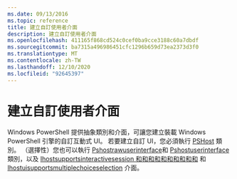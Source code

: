 ```yaml
---
ms.date: 09/13/2016
ms.topic: reference
title: 建立自訂使用者介面
description: 建立自訂使用者介面
ms.openlocfilehash: 411165f868cd524c0cef0ba9cce3188c60a7dbdf
ms.sourcegitcommit: ba7315a496986451cfc1296b659d73ea2373d3f0
ms.translationtype: MT
ms.contentlocale: zh-TW
ms.lasthandoff: 12/10/2020
ms.locfileid: "92645397"
---
```

# <a name="creating-a-custom-user-interface"></a>建立自訂使用者介面

Windows PowerShell 提供抽象類別和介面，可讓您建立裝載 Windows PowerShell 引擎的自訂互動式 UI。 若要建立自訂 UI，您必須執行 [PSHost](/dotnet/api/System.Management.Automation.Host.PSHost) 類別。 （選擇性）您也可以執行 [Pshostrawuserinterface](/dotnet/api/System.Management.Automation.Host.PSHostRawUserInterface)和 [Pshostuserinterface](/dotnet/api/System.Management.Automation.Host.PSHostUserInterface) 類別，以及 [Ihostsupportsinteractivesession 和和和和和和和和和和](/dotnet/api/System.Management.Automation.Host.IHostSupportsInteractiveSession) 和 [Ihostuisupportsmultiplechoiceselection](/dotnet/api/System.Management.Automation.Host.IHostUISupportsMultipleChoiceSelection) 介面。
